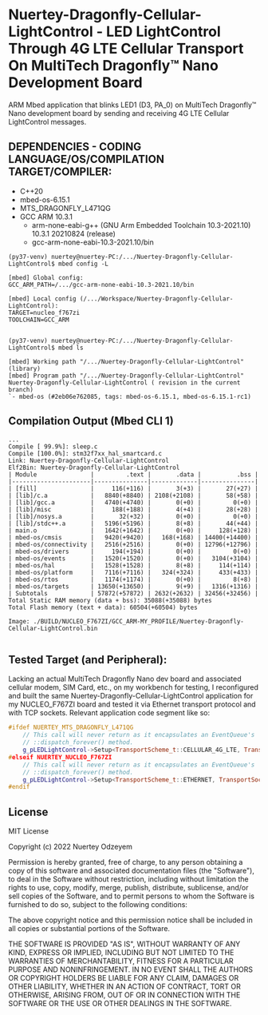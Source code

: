 # Nuertey-Dragonfly-Cellular-LightControl - LED LightControl Through 4G LTE Cellular Transport On MultiTech Dragonfly™ Nano Development Board 

ARM Mbed application that blinks LED1 (D3, PA_0) on MultiTech Dragonfly™ Nano development board by sending and receiving 4G LTE Cellular LightControl messages.


## DEPENDENCIES - CODING LANGUAGE/OS/COMPILATION TARGET/COMPILER:
  - C++20
  - mbed-os-6.15.1
  - MTS_DRAGONFLY_L471QG
  - GCC ARM 10.3.1
    - arm-none-eabi-g++ (GNU Arm Embedded Toolchain 10.3-2021.10) 10.3.1 20210824 (release)
    - gcc-arm-none-eabi-10.3-2021.10/bin

```console 
(py37-venv) nuertey@nuertey-PC:/.../Nuertey-Dragonfly-Cellular-LightControl$ mbed config -L

[mbed] Global config:
GCC_ARM_PATH=/.../gcc-arm-none-eabi-10.3-2021.10/bin

[mbed] Local config (/.../Workspace/Nuertey-Dragonfly-Cellular-LightControl):
TARGET=nucleo_f767zi
TOOLCHAIN=GCC_ARM


(py37-venv) nuertey@nuertey-PC:/.../Nuertey-Dragonfly-Cellular-LightControl$ mbed ls

[mbed] Working path "/.../Nuertey-Dragonfly-Cellular-LightControl" (library)
[mbed] Program path "/.../Nuertey-Dragonfly-Cellular-LightControl"
Nuertey-Dragonfly-Cellular-LightControl ( revision in the current branch)
`- mbed-os (#2eb06e762085, tags: mbed-os-6.15.1, mbed-os-6.15.1-rc1)

```
 
## Compilation Output (Mbed CLI 1)

```console
...
Compile [ 99.9%]: sleep.c
Compile [100.0%]: stm32f7xx_hal_smartcard.c
Link: Nuertey-Dragonfly-Cellular-LightControl
Elf2Bin: Nuertey-Dragonfly-Cellular-LightControl
| Module               |         .text |       .data |          .bss |
|----------------------|---------------|-------------|---------------|
| [fill]               |     116(+116) |       3(+3) |       27(+27) |
| [lib]/c.a            |   8840(+8840) | 2108(+2108) |       58(+58) |
| [lib]/gcc.a          |   4740(+4740) |       0(+0) |         0(+0) |
| [lib]/misc           |     188(+188) |       4(+4) |       28(+28) |
| [lib]/nosys.a        |       32(+32) |       0(+0) |         0(+0) |
| [lib]/stdc++.a       |   5196(+5196) |       8(+8) |       44(+44) |
| main.o               |   1642(+1642) |       0(+0) |     128(+128) |
| mbed-os/cmsis        |   9420(+9420) |   168(+168) | 14400(+14400) |
| mbed-os/connectivity |   2516(+2516) |       0(+0) | 12796(+12796) |
| mbed-os/drivers      |     194(+194) |       0(+0) |         0(+0) |
| mbed-os/events       |   1520(+1520) |       0(+0) |   3104(+3104) |
| mbed-os/hal          |   1528(+1528) |       8(+8) |     114(+114) |
| mbed-os/platform     |   7116(+7116) |   324(+324) |     433(+433) |
| mbed-os/rtos         |   1174(+1174) |       0(+0) |         8(+8) |
| mbed-os/targets      | 13650(+13650) |       9(+9) |   1316(+1316) |
| Subtotals            | 57872(+57872) | 2632(+2632) | 32456(+32456) |
Total Static RAM memory (data + bss): 35088(+35088) bytes
Total Flash memory (text + data): 60504(+60504) bytes

Image: ./BUILD/NUCLEO_F767ZI/GCC_ARM-MY_PROFILE/Nuertey-Dragonfly-Cellular-LightControl.bin


```

## Tested Target (and Peripheral):

Lacking an actual MultiTech Dragonfly Nano dev board and associated cellular modem, SIM Card, etc., on my workbench for testing, I reconfigured and built the same Nuertey-Dragonfly-Cellular-LightControl application for my NUCLEO_F767ZI board and tested it via Ethernet transport protocol and with TCP sockets. Relevant application code segment like so:

```c++
#ifdef NUERTEY_MTS_DRAGONFLY_L471QG
    // This call will never return as it encapsulates an EventQueue's
    // ::dispatch_forever() method.
    g_pLEDLightControl->Setup<TransportScheme_t::CELLULAR_4G_LTE, TransportSocket_t::TCP>();
#elseif NUERTEY_NUCLEO_F767ZI
    // This call will never return as it encapsulates an EventQueue's
    // ::dispatch_forever() method.
    g_pLEDLightControl->Setup<TransportScheme_t::ETHERNET, TransportSocket_t::TCP>();
#endif
```


## License
MIT License

Copyright (c) 2022 Nuertey Odzeyem

Permission is hereby granted, free of charge, to any person obtaining a copy
of this software and associated documentation files (the "Software"), to deal
in the Software without restriction, including without limitation the rights
to use, copy, modify, merge, publish, distribute, sublicense, and/or sell
copies of the Software, and to permit persons to whom the Software is
furnished to do so, subject to the following conditions:

The above copyright notice and this permission notice shall be included in all
copies or substantial portions of the Software.

THE SOFTWARE IS PROVIDED "AS IS", WITHOUT WARRANTY OF ANY KIND, EXPRESS OR
IMPLIED, INCLUDING BUT NOT LIMITED TO THE WARRANTIES OF MERCHANTABILITY,
FITNESS FOR A PARTICULAR PURPOSE AND NONINFRINGEMENT. IN NO EVENT SHALL THE
AUTHORS OR COPYRIGHT HOLDERS BE LIABLE FOR ANY CLAIM, DAMAGES OR OTHER
LIABILITY, WHETHER IN AN ACTION OF CONTRACT, TORT OR OTHERWISE, ARISING FROM,
OUT OF OR IN CONNECTION WITH THE SOFTWARE OR THE USE OR OTHER DEALINGS IN THE
SOFTWARE.
